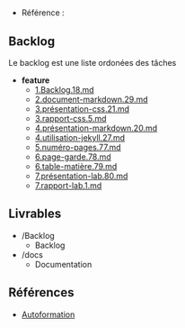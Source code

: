 #  

- Référence :   

 

## Backlog 

Le backlog est une liste ordonées des tâches 

- **feature** 
  - [1.Backlog.18.md](./Backlog/feature/1.Backlog.18.md) 
  - [2.document-markdown.29.md](./Backlog/feature/2.document-markdown.29.md) 
  - [3.présentation-css.21.md](./Backlog/feature/3.présentation-css.21.md) 
  - [3.rapport-css.5.md](./Backlog/feature/3.rapport-css.5.md) 
  - [4.présentation-markdown.20.md](./Backlog/feature/4.présentation-markdown.20.md) 
  - [4.utilisation-jekyll.27.md](./Backlog/feature/4.utilisation-jekyll.27.md) 
  - [5.numéro-pages.77.md](./Backlog/feature/5.numéro-pages.77.md) 
  - [6.page-garde.78.md](./Backlog/feature/6.page-garde.78.md) 
  - [6.table-matière.79.md](./Backlog/feature/6.table-matière.79.md) 
  - [7.présentation-lab.80.md](./Backlog/feature/7.présentation-lab.80.md) 
  - [7.rapport-lab.1.md](./Backlog/feature/7.rapport-lab.1.md) 
## Livrables 

 

- /Backlog 
  - Backlog 
- /docs 
  - Documentation 
## Références 

 

- [Autoformation](#) 

  
  